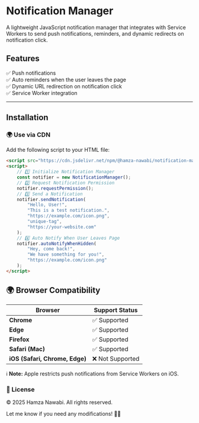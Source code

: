 # Notification Manager  

A lightweight JavaScript notification manager that integrates with Service Workers to send push notifications, reminders, and dynamic redirects on notification click.  

## Features  
✅ Push notifications  
✅ Auto reminders when the user leaves the page  
✅ Dynamic URL redirection on notification click  
✅ Service Worker integration  

---

## Installation  
### 🌍 Use via CDN  
Add the following script to your HTML file:  
```html
<script src="https://cdn.jsdelivr.net/npm/@hamza-nawabi/notification-manager@2.4.8/index.min.js"></script>
<script>
    // 1️⃣ Initialize Notification Manager
    const notifier = new NotificationManager();
    // 2️⃣ Request Notification Permission
    notifier.requestPermission();
    // 3️⃣ Send a Notification
    notifier.sendNotification(
        "Hello, User!", 
        "This is a test notification.",
        "https://example.com/icon.png", 
        "unique-tag", 
        "https://your-website.com"
    );
    // 4️⃣ Auto Notify When User Leaves Page
    notifier.autoNotifyWhenHidden(
        "Hey, come back!", 
        "We have something for you!", 
        "https://example.com/icon.png"
    );
</script>
```

## 🌍 Browser Compatibility  
| Browser        | Support Status |
|---------------|---------------|
| **Chrome**    | ✅ Supported |
| **Edge**      | ✅ Supported |
| **Firefox**   | ✅ Supported |
| **Safari (Mac)** | ✅ Supported |
| **iOS (Safari, Chrome, Edge)** | ❌ Not Supported |

ℹ **Note:** Apple restricts push notifications from Service Workers on iOS.

### 📄 License
© 2025 Hamza Nawabi. All rights reserved.

Let me know if you need any modifications! 🚀🔥
